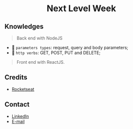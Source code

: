 <h1 align="center">Next Level Week</h1>

## Knowledges
> Back end with NodeJS
- :rocket: `parameters types`: request, query and body parameters;
- :rocket: `http verbs`: GET, POST, PUT and DELETE;

> Front end with ReactJS.

## Credits
 - [Rocketseat]()

## Contact
  - <a target="_blank" href="https://www.linkedin.com/in/fernando-moraes-48a26916a/">LinkedIn</a>
  - <a target="_blank" href="mailto:fernandomoraes.lopes@gmail.com">E-mail</a>